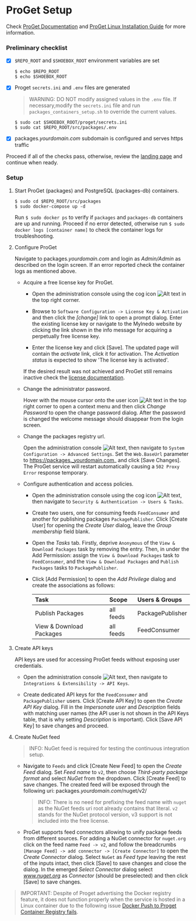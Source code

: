 # ProGet Setup

Check [ProGet Documentation](https://docs.inedo.com/docs/proget/overview) and [ProGet Linux Installation Guide](https://docs.inedo.com/docs/proget/installation/installation-guide/linux-docker) for more information.

### Preliminary checklist

- [x] `$REPO_ROOT` and `$SHOEBOX_ROOT` environment variables are set

    ```
    $ echo $REPO_ROOT
    $ echo $SHOEBOX_ROOT
    ```

- [x] Proget `secrets.ini` and `.env` files are generated

    > WARNING: DO NOT modify assigned values in the `.env` file. If necessary,modify the `secrets.ini` file and run `packages_containers_setup.sh` to override the current values.

    ```
    $ sudo cat $SHOEBOX_ROOT/proget/secrets.ini
    $ sudo cat $REPO_ROOT/src/packages/.env
    ```

- [x] packages._yourdomain.com_ subdomain is configured and serves https traffic

Proceed if all of the checks pass, otherwise, review the [landing page](/src/README.md#setup-outline) and continue when ready.

### Setup


1. Start ProGet (packages) and PostgreSQL (packages-db) containers.

    ```
    $ sudo cd $REPO_ROOT/src/packages
    $ sudo docker-compose up -d
    ```

    Run `$ sudo docker ps` to verify if `packages` and `packages-db` containers are up and running. Proceed if no error detected, otherwise run `$ sudo docker logs [container name]` to check the container logs for troubleshooting.


2. Configure ProGet

    Navigate to packages._yourdomain.com_ and login as _Admin/Admin_ as described on the login screen. If an error reported check the container logs as mentioned above.

    - Acquire a free license key for ProGet.

        - Open the administration console using the cog icon ![Alt text](/resources/img/proget_cog.png?raw=true "ProGet administration console") in the top right corner.

        - Browse to `Software Configuration -> License Key & Activation` and then click the _[change]_ link to open a prompt dialog. Enter the existing license key or navigate to the MyInedo website by clicking the link shown in the info message for acquiring a perpetually free license key.

        - Enter the license key and click [Save]. The updated page will contain the _activate_ link, click it for activation. The _Activation status_ is expected to show 'The license key is activated'.

        If the desired result was not achieved and ProGet still remains inactive check the [license documentation](https://docs.inedo.com/docs/proget/administration/license).

    - Change the administrator password.
    
        Hover with the mouse cursor onto the user icon ![Alt text](/resources/img/proget_user.png?raw=true "ProGet user") in the top right corner to open a context menu and then click _Change Password_ to open the change password dialog. After the password is changed the welcome message should disappear from the login screen.        

    - Change the packages registry url.

      Open the administration console ![Alt text](/resources/img/proget_cog.png?raw=true "ProGet administration console"), then navigate to `System Configuration -> Advanced Settings`. Set the `Web.BaseUrl` parameter to https://packages._yourdomain.com_ and click [Save Changes]. The ProGet service will restart automatically causing a `502 Proxy Error` response temporary.

    - Configure authentication and access policies.
        
        - Open the administration console using the cog icon ![Alt text](/resources/img/proget_cog.png?raw=true "ProGet administration console"), then navigate to `Security & Authentication -> Users & Tasks`.

        - Create two users, one for consuming feeds `FeedConsumer` and another for publishing packages `PackagePublisher`. Click [Create User] for opening the _Create User_ dialog, leave the _Group membership_ field blank.

        - Open the _Tasks_ tab. Firstly, deprive `Anonymous` of the `View & Download Packages` task by removing the entry. Then, in under the Add Permission: assign the `View & Download Packages` task to `FeedConsumer`, and the `View & Download Packages` and `Publish Packages` tasks to `PackagePublisher`.
        
        - Click [Add Permission] to open the _Add Privilege_ dialog and create the associations as follows:

            | Task                     | Scope     | Users & Groups                 |
            | :----------------------- |:--------- | :----------------------------- |
            | Publish Packages         | all feeds | PackagePublisher               |
            | View & Download Packages | all feeds | FeedConsumer                   |


3. Create API keys

    API keys are used for accessing ProGet feeds without exposing user credentials.

    - Open the administration console ![Alt text](/resources/img/proget_cog.png?raw=true "ProGet administration console"), then navigate to `Integrations & Extensibility -> API Keys`. 

    - Create dedicated API keys for the `FeedConsumer` and `PackagePublisher` users. Click [Create API Key] to open the _Create API Key_ dialog. Fill in the _Impersonate user_ and _Description_ fields with matching user names (the API user is not shown in the API Keys table, that is why setting _Description_ is important). Click [Save API Key] to save changes and proceed.


4. Create NuGet feed

    > INFO: NuGet feed is required for testing the continuous integration setup.

    - Navigate to `Feeds` and click [Create New Feed] to open the _Create Feed_ dialog. Set _Feed name_ to `v2`, then choose _Third-party package format_ and select _NuGet_ from the dropdown. Click [Create Feed] to save changes. The created feed will be exposed through the following uri: packages._yourdomain.com_/nuget/v2/

        > INFO: There is no need for prefixing the feed name with `nuget` as the NuGet feeds uri root already contains that literal. `v2` stands for the NuGet protocol version, v3 support is not included into the free license.

    - ProGet supports feed connectors allowing to unify package feeds from different sources.
    For adding a NuGet connector for `nuget.org` click on the feed name `Feed -> v2`, and follow the breadcrumbs `[Manage Feed] -> add connector -> [Create Connector]` to open the _Create Connector_ dialog. Select `NuGet` as _Feed type_ leaving the rest of the inputs intact, then click [Save] to save changes and close the dialog. In the emerged _Select Connector_ dialog select _www.nuget.org_ as _Connector_ (should be preselected) and then click [Save] to save changes.

> IMPORTANT: Despite of Proget advertising the Docker registry feature, it does not function properly when the service is hosted in a Linux container due to the following issue [Docker Push to Proget Container Registry fails](https://forums.inedo.com/topic/2788/docker-push-to-proget-container-registry-fails).